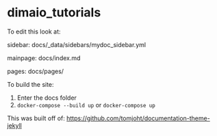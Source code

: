 # dimaio_tutorials


To edit this look at:

sidebar: docs/_data/sidebars/mydoc_sidebar.yml

mainpage: docs/index.md

pages: docs/pages/


To build the site:
1.  Enter the docs folder
2.  `docker-compose --build up` or `docker-compose up`

This was built off of:
https://github.com/tomjoht/documentation-theme-jekyll
